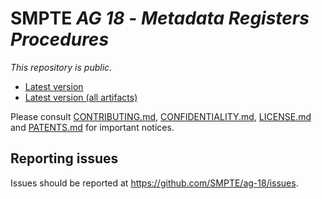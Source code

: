 # SMPTE _AG 18_ - _Metadata Registers Procedures_

_This repository is *public*._

* [Latest version](https://doc.smpte-doc.org/ag-18/main/)
* [Latest version (all artifacts)](https://doc.smpte-doc.org/ag-18/main/pub-artifacts.html)

Please consult [CONTRIBUTING.md](./CONTRIBUTING.md), [CONFIDENTIALITY.md](./CONFIDENTIALITY.md), [LICENSE.md](./LICENSE.md) and
[PATENTS.md](./PATENTS.md) for important notices.

## Reporting issues

Issues should be reported at <https://github.com/SMPTE/ag-18/issues>.

